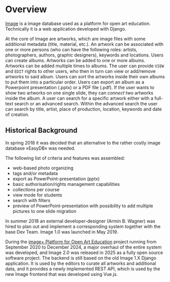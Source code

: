 # Overview

[Image](https://imageplus.at/about-image) is a image database used as a platform for open art education.
Technically it is a web application developed with Django.

At the core of Image are artworks, which are image files with some additional metadata (title, material, etc.). An artwork can be associated with one or more persons (who can have the following roles: artists, photographers, authors, graphic designers), keywords and locations.
Users can create albums. Artworks can be added to one or more albums. Artworks can be added multiple times to albums. The user can provide `VIEW` and `EDIT` rights to other users, who then in turn can view or add/remove artworks to said album.
Users can sort the artworks inside their own albums to put them into a particular order. Users can export an album as a Powerpoint presentation (.pptx) or a PDF file (.pdf). If the user wants to show two artworks on one single slide, they can _connect_ two artworks inside the album.
A user can search for a specific artwork either with a full-text search or an advanced search. Within the advanced search the user can search by title, artist, place of production, location, keywords and date of creation.

## Historical Background

In spring 2018 it was decided that an alternative to the rather costly image database »EasyDB« was needed.

The following list of criteria and features was assembled:

- web-based photo organizing
- tags and/or metadata
- export as PowerPoint-presentation (pptx)
- basic authorisation/rights management capabilities
- collections per course
- view mode for students
- search with filters
- preview of PowerPoint-presentation with possibility to add multiple pictures to one slide migration

In summer 2018 an external developer-designer (Armin B. Wagner) was hired to plan out and implement a corresponding system together with the base Dev Team. Image 1.0 was launched in May 2019.

During the [image+ Platform for Open Art Education](https://imageplus.at) project running from September 2020 to December 2024, a major overhaul of the entire system was developed, and Image 2.0 was released in 2025 as a fully open source software project. The backend is still based on the old Image 1.X Django application. It is used by the editors to curate all artworks and additional data, and it provides a newly implemented REST API, which is used by the new Image frontend that was developed using Vue.js.
